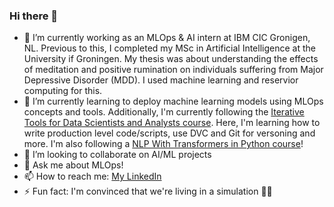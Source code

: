 ### Hi there 👋

- 🔭 I’m currently working as an MLOps & AI intern at IBM CIC Gronigen, NL. Previous to this, I completed my MSc in Artificial Intelligence at the University if Groningen. My thesis was about understanding the effects of meditation and positive rumination on individuals suffering from Major Depressive Disorder (MDD). I used machine learning and reservior computing for this.
- 🌱 I’m currently learning to deploy machine learning models using MLOps concepts and tools. Additionally, I'm currently following the [Iterative Tools for Data Scientists and Analysts course](https://learn.iterative.ai/course/data-scientist-path). Here, I'm learning how to write production level code/scripts, use DVC and Git for versoning and more. I'm also following a [NLP With Transformers in Python course](https://www.udemy.com/course/nlp-with-transformers/)!
- 👯 I’m looking to collaborate on AI/ML projects 
- 💬 Ask me about MLOps!
- 📫 How to reach me: [My LinkedIn](https://www.linkedin.com/in/zulikah-latief-052b80143/)
- ⚡ Fun fact: I'm convinced that we're living in a simulation 😵‍💫
